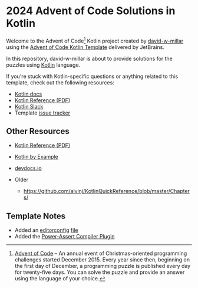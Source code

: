 # 2024 Advent of Code Solutions in Kotlin

Welcome to the Advent of Code[^aoc] Kotlin project created by [david-w-millar][github]
using the [Advent of Code Kotlin Template][template] delivered by JetBrains.

In this repository, david-w-millar is about to provide solutions for the puzzles using [Kotlin][kotlin] language.

If you're stuck with Kotlin-specific questions or anything related to this template, check out the following resources:

- [Kotlin docs][docs]
- [Kotlin Reference (PDF)][reference-pdf]
- [Kotlin Slack][slack]
- Template [issue tracker][issues]


## Other Resources

[//]: # (TODO clean these links up)

* [Kotlin Reference (PDF)][reference-pdf]
* [Kotlin by Example][kotlin-by-example]
* [devdocs.io](https://devdocs.io)


* Older
    * https://github.com/alvinj/KotlinQuickReference/blob/master/Chapters/


## Template Notes

* Added an [editorconfig][editorconfig] [file](.editorconfig)
* Added the [Power-Assert Compiler Plugin][kotlin-power-assert]


[^aoc]:
    [Advent of Code][aoc] – An annual event of Christmas-oriented programming challenges started December 2015.
    Every year since then, beginning on the first day of December, a programming puzzle is published every day for twenty-five days.
    You can solve the puzzle and provide an answer using the language of your choice.

[aoc]: https://adventofcode.com

[issues]: https://github.com/kotlin-hands-on/advent-of-code-kotlin-template/issues
[kotlin]: https://kotlinlang.org
[slack]: https://surveys.jetbrains.com/s3/kotlin-slack-sign-up
[template]: https://github.com/kotlin-hands-on/advent-of-code-kotlin-template

[docs]: https://kotlinlang.org/docs/home.html
[reference-pdf]: https://kotlinlang.org/docs/kotlin-reference.pdf
[kotlin-by-example]: https://play.kotlinlang.org/byExample/overview
[kotlin-power-assert]: https://kotlinlang.org/docs/power-assert.html

[github]: https://github.com/david-w-millar

[editorconfig]: https://editorconfig.org/
